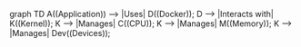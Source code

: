 graph TD
   A((Application)) --> |Uses| D((Docker));
   D --> |Interacts with| K((Kernel));
   K --> |Manages| C((CPU));
   K --> |Manages| M((Memory));
   K --> |Manages| Dev((Devices));
